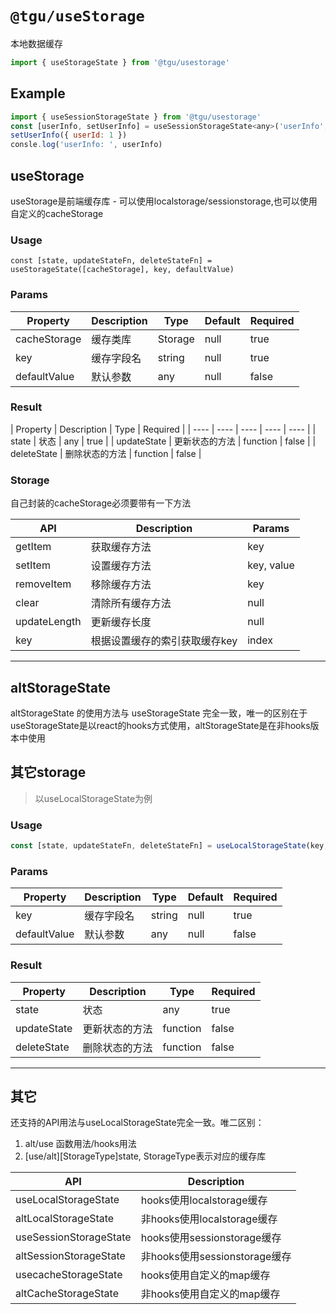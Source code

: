 # `@tgu/useStorage`
本地数据缓存

```js
import { useStorageState } from '@tgu/usestorage'
```

## Example
```jsx
import { useSessionStorageState } from '@tgu/usestorage'
const [userInfo, setUserInfo] = useSessionStorageState<any>('userInfo', {})
setUserInfo({ userId: 1 })
consle.log('userInfo: ', userInfo)
```

## useStorage

useStorage是前端缓存库 - 可以使用localstorage/sessionstorage,也可以使用自定义的cacheStorage

### Usage
<code>const [state, updateStateFn, deleteStateFn] = useStorageState([cacheStorage], key, defaultValue)</code>

### Params
| Property | Description | Type | Default | Required |
| ---- | ---- | ---- | ---- | ---- |
| cacheStorage | 缓存类库 | Storage | null | true |
| key | 缓存字段名 | string | null | true |
| defaultValue | 默认参数 | any | null | false |

### Result
| Property | Description | Type | Required |
| ---- | ---- | ---- | ---- | ---- |
| state | 状态 | any | true |
| updateState | 更新状态的方法 | function | false |
| deleteState | 删除状态的方法 | function | false |

### Storage

自己封装的cacheStorage必须要带有一下方法


| API | Description | Params |
| ---- | ---- | ---- |
| getItem | 获取缓存方法 | key |
| setItem | 设置缓存方法 | key, value |
| removeItem | 移除缓存方法 | key |
| clear | 清除所有缓存方法 | null |
| updateLength | 更新缓存长度 | null |
| key | 根据设置缓存的索引获取缓存key | index |

*******
## altStorageState

altStorageState 的使用方法与 useStorageState 完全一致，唯一的区别在于 useStorageState是以react的hooks方式使用，altStorageState是在非hooks版本中使用

## 其它storage

> 以useLocalStorageState为例

### Usage
```jsx
const [state, updateStateFn, deleteStateFn] = useLocalStorageState(key, defaultValue)
```

### Params
| Property | Description | Type | Default | Required |
| ---- | ---- | ---- | ---- | ---- |
| key | 缓存字段名 | string | null | true |
| defaultValue | 默认参数 | any | null | false |

### Result
| Property | Description | Type | Required |
| ---- | ---- | ---- | ---- |
| state | 状态 | any | true |
| updateState | 更新状态的方法 | function | false |
| deleteState | 删除状态的方法 | function | false |

*******
## 其它
还支持的API用法与useLocalStorageState完全一致。唯二区别：

1. alt/use 函数用法/hooks用法
2. [use/alt][StorageType]state, StorageType表示对应的缓存库

| API | Description |
| ---- | ---- |
| useLocalStorageState | hooks使用localstorage缓存 |
| altLocalStorageState | 非hooks使用localstorage缓存 |
| useSessionStorageState | hooks使用sessionstorage缓存 |
| altSessionStorageState | 非hooks使用sessionstorage缓存 |
| usecacheStorageState | hooks使用自定义的map缓存 |
| altCacheStorageState | 非hooks使用自定义的map缓存 |
